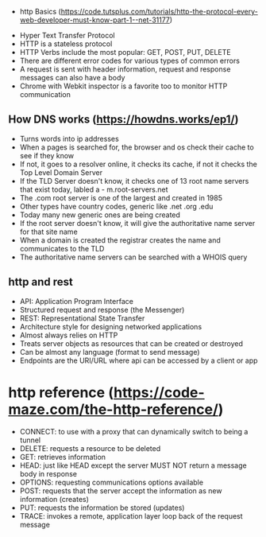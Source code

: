 - http Basics (https://code.tutsplus.com/tutorials/http-the-protocol-every-web-developer-must-know-part-1--net-31177)
* Hyper Text Transfer Protocol
* HTTP is a stateless protocol
* HTTP Verbs include the most popular: GET, POST, PUT, DELETE
* There are different error codes for various types of common errors
* A request is sent with header information, request and response messages can also have a body
* Chrome with Webkit inspector is a favorite too to monitor HTTP communication

## How DNS works (https://howdns.works/ep1/)
* Turns words into ip addresses
* When a pages is searched for, the browser and os check their cache to see if they know
* If not, it goes to a resolver online, it checks its cache, if not it checks the Top Level Domain Server
* If the TLD Server doesn't know, it checks one of 13 root name servers that exist today, labled a - m.root-servers.net
* The .com root server is one of the largest and created in 1985
* Other types have country codes, generic like .net .org .edu
* Today many new generic ones are being created
* If the root server doesn't know, it will give the authoritative name server for that site name
* When a domain is created the registrar creates the name and communicates to the TLD
* The authoritative name servers can be searched with a WHOIS query

## http and rest
* API: Application Program Interface
* Structured request and response (the Messenger)
* REST: Representational State Transfer
* Architecture style for designing networked applications
* Almost always relies on HTTP
* Treats server objects as resources that can be created or destroyed
* Can be almost any language (format to send message)
* Endpoints are the URI/URL where api can be accessed by a client or app

# http reference (https://code-maze.com/the-http-reference/)
* CONNECT: to use with a proxy that can dynamically switch to being a tunnel
* DELETE: requests a resource to be deleted
* GET: retrieves information
* HEAD: just like HEAD except the server MUST NOT return a message body in response
* OPTIONS: requesting communications options available
* POST: requests that the server accept the information as new information (creates)
* PUT: requests the information be stored (updates)
* TRACE: invokes a remote, application layer loop back of the request message

